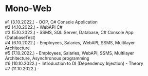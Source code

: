 # Mono-Web

#1 (3.10.2022.) - OOP, C# Console Application </br>
#2 (4.10.2022.) - WebAPI C# </br>
#3 (5.10.2022.) - SSMS, SQL Server, Database, C# Console App (DatabaseTest) </br>
#4 (6.10.2022.) - Employees, Salaries, WebAPI, SSMS, Multilayer Architecture </br>
#5 (7.10.2022.) - Employees, Salaries, WebAPI, SSMS, Multilayer Architecture, Asynchronous programming </br>
#6 (10.10.2022.) - Introduction to DI (Dependency Injection) - Theory </br>
#7 (11.10.2022.) - 
